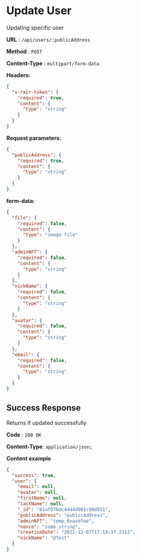 # Update User

Updating specific user

**URL** : `/api/users/:publicAddress`

**Method** : `POST`

**Content-Type** : `multipart/form-data`

**Headers:**

```json
{
  "x-rair-token": {
    "required": true,
    "content": {
      "type": "string"
    }
  }
}
```

**Request parameters:**

```json
{
  "publicAddress": {
    "required": true,
    "content": {
      "type": "string"
    }
  }
}
```

**form-data:**

```json
{
  "file": {
    "required": false,
    "content": {
      "type": "image file"
    }
  },
  "adminNFT": {
    "required": false,
    "content": {
      "type": "string"
    }
  },
  "nickName": {
    "required": false,
    "content": {
      "type": "string"
    }
  },
  "avatar": {
    "required": false,
    "content": {
      "type": "string"
    }
  },
  "email": {
    "required": false,
    "content": {
      "type": "string"
    }
  }
}
```

## Success Response

Returns if updated successfully

**Code** : `200 OK`

**Content-Type**: `application/json;`

**Content example**

```json
{
  "success": true,
  "user": {
    "email": null,
    "avatar": null,
    "firstName": null,
    "lastName": null,
    "_id": "61af976dc4444d001c98d851",
    "publicAddress": "publicAddress",
    "adminNFT": "temp_0xasdfwe",
    "nonce": "some_string",
    "creationDate": "2021-12-07T17:18:37.231Z",
    "nickName": "@Test"
  }
}
```
